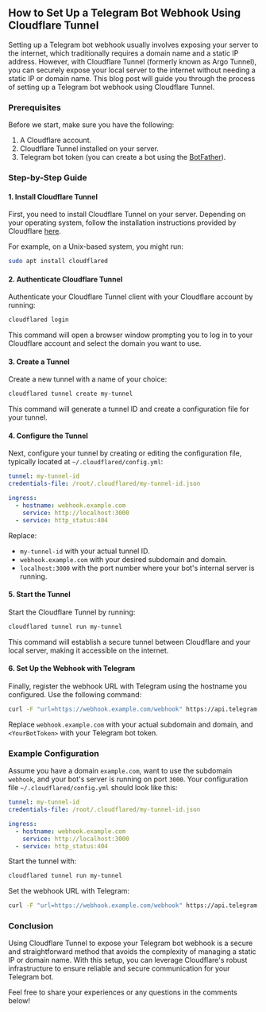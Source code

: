 ## How to Set Up a Telegram Bot Webhook Using Cloudflare Tunnel

Setting up a Telegram bot webhook usually involves exposing your server to the internet, which traditionally requires a domain name and a static IP address. However, with Cloudflare Tunnel (formerly known as Argo Tunnel), you can securely expose your local server to the internet without needing a static IP or domain name. This blog post will guide you through the process of setting up a Telegram bot webhook using Cloudflare Tunnel.

### Prerequisites

Before we start, make sure you have the following:
1. A Cloudflare account.
2. Cloudflare Tunnel installed on your server.
3. Telegram bot token (you can create a bot using the [BotFather](https://core.telegram.org/bots#botfather)).

### Step-by-Step Guide

#### 1. Install Cloudflare Tunnel

First, you need to install Cloudflare Tunnel on your server. Depending on your operating system, follow the installation instructions provided by Cloudflare [here](https://developers.cloudflare.com/cloudflare-one/connections/connect-apps/install-and-setup/installation).

For example, on a Unix-based system, you might run:

```bash
sudo apt install cloudflared
```

#### 2. Authenticate Cloudflare Tunnel

Authenticate your Cloudflare Tunnel client with your Cloudflare account by running:

```bash
cloudflared login
```

This command will open a browser window prompting you to log in to your Cloudflare account and select the domain you want to use.

#### 3. Create a Tunnel

Create a new tunnel with a name of your choice:

```bash
cloudflared tunnel create my-tunnel
```

This command will generate a tunnel ID and create a configuration file for your tunnel.

#### 4. Configure the Tunnel

Next, configure your tunnel by creating or editing the configuration file, typically located at `~/.cloudflared/config.yml`:

```yaml
tunnel: my-tunnel-id
credentials-file: /root/.cloudflared/my-tunnel-id.json

ingress:
  - hostname: webhook.example.com
    service: http://localhost:3000
  - service: http_status:404
```

Replace:
- `my-tunnel-id` with your actual tunnel ID.
- `webhook.example.com` with your desired subdomain and domain.
- `localhost:3000` with the port number where your bot's internal server is running.

#### 5. Start the Tunnel

Start the Cloudflare Tunnel by running:

```bash
cloudflared tunnel run my-tunnel
```

This command will establish a secure tunnel between Cloudflare and your local server, making it accessible on the internet.

#### 6. Set Up the Webhook with Telegram

Finally, register the webhook URL with Telegram using the hostname you configured. Use the following command:

```bash
curl -F "url=https://webhook.example.com/webhook" https://api.telegram.org/bot<YourBotToken>/setWebhook
```

Replace `webhook.example.com` with your actual subdomain and domain, and `<YourBotToken>` with your Telegram bot token.

### Example Configuration

Assume you have a domain `example.com`, want to use the subdomain `webhook`, and your bot's server is running on port `3000`. Your configuration file `~/.cloudflared/config.yml` should look like this:

```yaml
tunnel: my-tunnel-id
credentials-file: /root/.cloudflared/my-tunnel-id.json

ingress:
  - hostname: webhook.example.com
    service: http://localhost:3000
  - service: http_status:404
```

Start the tunnel with:

```bash
cloudflared tunnel run my-tunnel
```

Set the webhook URL with Telegram:

```bash
curl -F "url=https://webhook.example.com/webhook" https://api.telegram.org/bot<YourBotToken>/setWebhook
```

### Conclusion

Using Cloudflare Tunnel to expose your Telegram bot webhook is a secure and straightforward method that avoids the complexity of managing a static IP or domain name. With this setup, you can leverage Cloudflare's robust infrastructure to ensure reliable and secure communication for your Telegram bot.

Feel free to share your experiences or any questions in the comments below!
